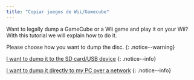 ```yaml
---
title: "Copiar juegos de Wii/Gamecube"
---
```


Want to legally dump a GameCube or a Wii game and play it on your Wii? With this tutorial we will explain how to do it.

Please choose how you want to dump the disc.
{: .notice--warning}

[I want to dump it to the SD card/USB device](cleanrip)
{: .notice--info}

[I want to dump it directly to my PC over a network](dump-smb)
{: .notice--info}
